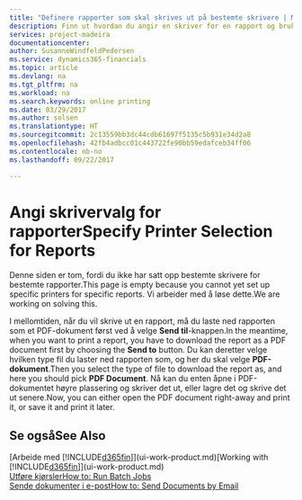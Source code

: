 ```yaml
---
title: "Definere rapporter som skal skrives ut på bestemte skrivere | Microsoft-dokumentasjon"
description: Finn ut hvordan du angir en skriver for en rapport og bruker vinduet Skrivervalg.
services: project-madeira
documentationcenter: 
author: SusanneWindfeldPedersen
ms.service: dynamics365-financials
ms.topic: article
ms.devlang: na
ms.tgt_pltfrm: na
ms.workload: na
ms.search.keywords: online printing
ms.date: 03/29/2017
ms.author: solsen
ms.translationtype: HT
ms.sourcegitcommit: 2c13559bb3dc44cdb61697f5135c5b931e34d2a8
ms.openlocfilehash: 42fb4adbcc01c443722fe90bb59edafceb34ff06
ms.contentlocale: nb-no
ms.lasthandoff: 09/22/2017

---
```

# <a name="specify-printer-selection-for-reports"></a><span data-ttu-id="9f2c4-103">Angi skrivervalg for rapporter</span><span class="sxs-lookup"><span data-stu-id="9f2c4-103">Specify Printer Selection for Reports</span></span>
<span data-ttu-id="9f2c4-104">Denne siden er tom, fordi du ikke har satt opp bestemte skrivere for bestemte rapporter.</span><span class="sxs-lookup"><span data-stu-id="9f2c4-104">This page is empty because you cannot yet set up specific printers for specific reports.</span></span> <span data-ttu-id="9f2c4-105">Vi arbeider med å løse dette.</span><span class="sxs-lookup"><span data-stu-id="9f2c4-105">We are working on solving this.</span></span>

<span data-ttu-id="9f2c4-106">I mellomtiden, når du vil skrive ut en rapport, må du laste ned rapporten som et PDF-dokument først ved å velge **Send til**-knappen.</span><span class="sxs-lookup"><span data-stu-id="9f2c4-106">In the meantime, when you want to print a report, you have to download the report as a PDF document first by choosing the **Send to** button.</span></span> <span data-ttu-id="9f2c4-107">Du kan deretter velge hvilken type fil du laster ned rapporten som, og her du skal velge **PDF-dokument**.</span><span class="sxs-lookup"><span data-stu-id="9f2c4-107">Then you select the type of file to download the report as, and here you should pick **PDF Document**.</span></span> <span data-ttu-id="9f2c4-108">Nå kan du enten åpne i PDF-dokumentet høyre plassering og skriver det ut, eller lagre det og skrive det ut senere.</span><span class="sxs-lookup"><span data-stu-id="9f2c4-108">Now, you can either open the PDF document right-away and print it, or save it and print it later.</span></span>

<!--

You can set up reports so that they must be printed on a specific printer. The following are some uses of printer selection:

- You can print reports on special company letterhead.
- You can print reports on different paper sizes.
- You can print reports on the default printer of a specified employee.

You use the **Printer Selections** window to set different values to obtain different output. If you set a specific printer selection, then it takes precedence over a more general printer selection. For example, you can set a printer selection that has values in the **User ID**, **Report ID**, and **Printer Name** fields. This printer selection takes precedence over a printer selection that has blank entries in the **User ID** or **Report ID** fields.

The following table describes the combination of values to specify when you set up printer selections for a report.

|To                                                 |Set the following values                                             |
|---------------------------------------------------|---------------------------------------------------------------------|
|Print a report to a specific printer for all users |Specify values in the **Report ID** and **Printer Name** fields and leave the **User ID** field blank.|
|Print all reports to a specific printer for a specific user|Specify values in the **User ID** and **Printer Name** fields and leave the **Report ID** field blank.|
|Set the default printer for all reports|Specify a value in the **Printer Name** field and leave the **User ID** and **Report ID** fields blank.|
|Print a specific report to the user’s default printer|Specify a value in the **Report ID** field and leave the **Printer Name** and **User ID** fields blank.|
|Print a specific report to a specific printer for a specific user|Specify values in all three fields.|
-->

## <a name="see-also"></a><span data-ttu-id="9f2c4-109">Se også</span><span class="sxs-lookup"><span data-stu-id="9f2c4-109">See Also</span></span>
<span data-ttu-id="9f2c4-110">[Arbeide med [!INCLUDE[d365fin](includes/d365fin_md.md)]](ui-work-product.md)</span><span class="sxs-lookup"><span data-stu-id="9f2c4-110">[Working with [!INCLUDE[d365fin](includes/d365fin_md.md)]](ui-work-product.md)</span></span>  
[<span data-ttu-id="9f2c4-111">Utføre kjørsler</span><span class="sxs-lookup"><span data-stu-id="9f2c4-111">How to: Run Batch Jobs</span></span>](ui-how-run-batch-jobs.md)  
[<span data-ttu-id="9f2c4-112">Sende dokumenter i e-post</span><span class="sxs-lookup"><span data-stu-id="9f2c4-112">How to: Send Documents by Email</span></span>](ui-how-send-documents-email.md)  

